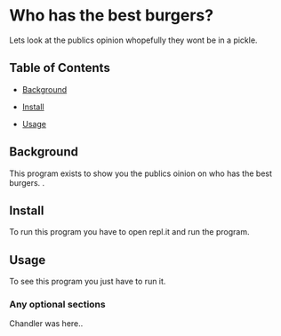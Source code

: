 # Who has the best burgers?

Lets look at the publics opinion whopefully they wont be in a pickle.

## Table of Contents

- [Background](#background)

- [Install](#install)

- [Usage](#usage)

## Background

This program exists to show you the publics oinion on who has the best burgers. .

## Install

To run this program you have to open repl.it and run the program.

## Usage

To see this program you just have to run it.

### Any optional sections

Chandler was here..
